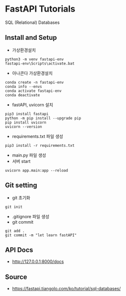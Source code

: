 # FastAPI Tutorials

SQL (Relational) Databases

## Install and Setup

- 가상환경설치

```
python3 -m venv fastapi-env
fastapi-env\Scripts\activate.bat
```

- 아나콘다 가상환경설치

```
conda create -n fastapi-env
conda info --envs
conda activate fastapi-env
conda deactivate
```

- fastAPI, uvicorn 설치

```
pip3 install fastapi
python -m pip install --upgrade pip
pip install uvicorn
uvicorn --version
```

- requirements.txt 파일 생성

```
pip3 install -r requirements.txt
```

- main.py 파일 생성
- 서버 start

```
uvicorn app.main:app --reload
```

## Git setting

- git 초기화

```
git init
```

- .gitignore 파일 생성
- git commit

```
git add .
git commit -m "let learn fastAPI"
```

## API Docs

- http://127.0.0.1:8000/docs


## Source 

- https://fastapi.tiangolo.com/ko/tutorial/sql-databases/